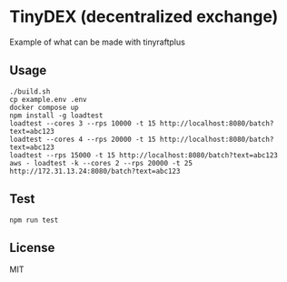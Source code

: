 # TinyDEX (decentralized exchange)
Example of what can be made with tinyraftplus

## Usage
```
./build.sh
cp example.env .env
docker compose up
npm install -g loadtest
loadtest --cores 3 --rps 10000 -t 15 http://localhost:8080/batch?text=abc123
loadtest --cores 4 --rps 20000 -t 15 http://localhost:8080/batch?text=abc123
loadtest --rps 15000 -t 15 http://localhost:8080/batch?text=abc123
aws - loadtest -k --cores 2 --rps 20000 -t 25 http://172.31.13.24:8080/batch?text=abc123
```

## Test
```
npm run test
```

## License
MIT
